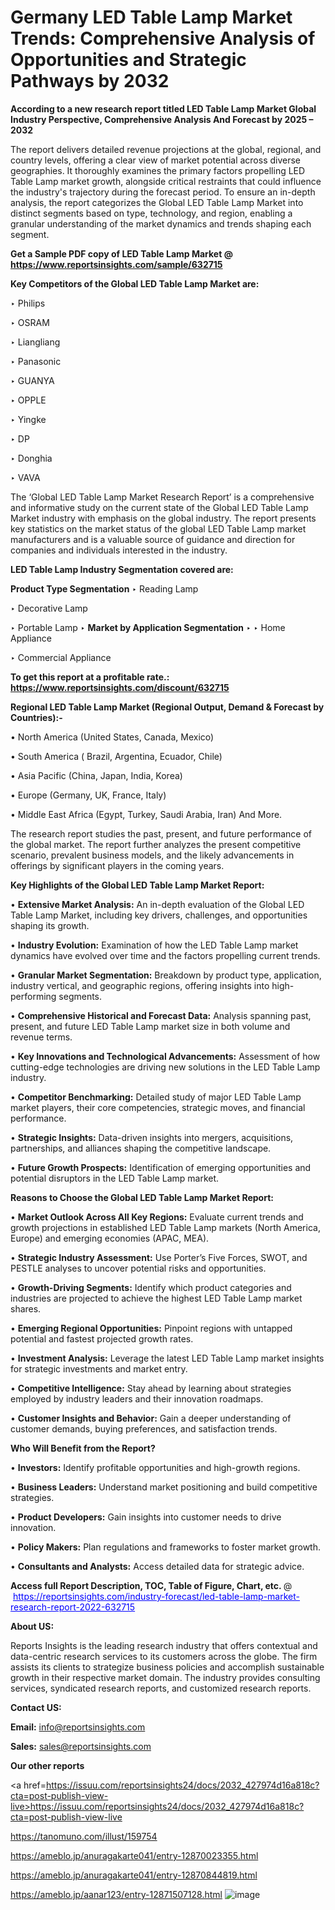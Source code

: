 # Germany LED Table Lamp Market Trends: Comprehensive Analysis of Opportunities and Strategic Pathways by 2032

<strong>According to a new research report titled LED Table Lamp Market Global Industry Perspective, Comprehensive Analysis And Forecast by 2025 – 2032</strong>

The report delivers detailed revenue projections at the global, regional, and country levels, offering a clear view of market potential across diverse geographies. It thoroughly examines the primary factors propelling LED Table Lamp market growth, alongside critical restraints that could influence the industry's trajectory during the forecast period. To ensure an in-depth analysis, the report categorizes the Global LED Table Lamp Market into distinct segments based on type, technology, and region, enabling a granular understanding of the market dynamics and trends shaping each segment.

<strong>Get a Sample PDF copy of LED Table Lamp Market </strong><strong>@<a href=https://www.reportsinsights.com/sample/632715 style=color:#0000ff;> https://www.reportsinsights.com/sample/632715</a></strong></font>

<strong>Key Competitors of the Global LED Table Lamp Market are:</strong>

‣ Philips

‣ OSRAM

‣ Liangliang

‣ Panasonic

‣ GUANYA

‣ OPPLE

‣ Yingke

‣ DP

‣ Donghia

‣ VAVA

The ‘Global LED Table Lamp Market Research Report’ is a comprehensive and informative study on the current state of the Global LED Table Lamp Market industry with emphasis on the global industry. The report presents key statistics on the market status of the global LED Table Lamp market manufacturers and is a valuable source of guidance and direction for companies and individuals interested in the industry.

<strong>LED Table Lamp Industry Segmentation covered are:</strong>

<strong>Product Type Segmentation</strong>
‣
Reading Lamp

‣ Decorative Lamp

‣ Portable Lamp
‣ 
<strong>Market by Application Segmentation</strong>
‣
‣  Home Appliance

‣ Commercial Appliance

<strong>To get this report at a profitable rate.: <a href=https://www.reportsinsights.com/discount/632715 style=color:#0000ff;>https://www.reportsinsights.com/discount/632715</a></strong></font>

<strong>Regional LED Table Lamp Market (Regional Output, Demand &amp; Forecast by Countries):-</strong>

• North America (United States, Canada, Mexico)

• South America ( Brazil, Argentina, Ecuador, Chile)

• Asia Pacific (China, Japan, India, Korea)

• Europe (Germany, UK, France, Italy)

• Middle East Africa (Egypt, Turkey, Saudi Arabia, Iran) And More.

The research report studies the past, present, and future performance of the global market. The report further analyzes the present competitive scenario, prevalent business models, and the likely advancements in offerings by significant players in the coming years.

<strong>Key Highlights of the Global LED Table Lamp Market Report:</strong>

• <strong>Extensive Market Analysis:</strong> An in-depth evaluation of the Global LED Table Lamp Market, including key drivers, challenges, and opportunities shaping its growth.

• <strong>Industry Evolution:</strong> Examination of how the LED Table Lamp market dynamics have evolved over time and the factors propelling current trends.

• <strong>Granular Market Segmentation:</strong> Breakdown by product type, application, industry vertical, and geographic regions, offering insights into high-performing segments.

• <strong>Comprehensive Historical and Forecast Data:</strong> Analysis spanning past, present, and future LED Table Lamp market size in both volume and revenue terms.

• <strong>Key Innovations and Technological Advancements:</strong> Assessment of how cutting-edge technologies are driving new solutions in the LED Table Lamp industry.

• <strong>Competitor Benchmarking:</strong> Detailed study of major LED Table Lamp market players, their core competencies, strategic moves, and financial performance.

• <strong>Strategic Insights:</strong> Data-driven insights into mergers, acquisitions, partnerships, and alliances shaping the competitive landscape.

• <strong>Future Growth Prospects:</strong> Identification of emerging opportunities and potential disruptors in the LED Table Lamp market.

<strong>Reasons to Choose the Global LED Table Lamp Market Report:</strong>

• <strong>Market Outlook Across All Key Regions:</strong> Evaluate current trends and growth projections in established LED Table Lamp markets (North America, Europe) and emerging economies (APAC, MEA).

• <strong>Strategic Industry Assessment:</strong> Use Porter’s Five Forces, SWOT, and PESTLE analyses to uncover potential risks and opportunities.

• <strong>Growth-Driving Segments:</strong> Identify which product categories and industries are projected to achieve the highest LED Table Lamp market shares.

• <strong>Emerging Regional Opportunities:</strong> Pinpoint regions with untapped potential and fastest projected growth rates.

• <strong>Investment Analysis:</strong> Leverage the latest LED Table Lamp market insights for strategic investments and market entry.

• <strong>Competitive Intelligence:</strong> Stay ahead by learning about strategies employed by industry leaders and their innovation roadmaps.

• <strong>Customer Insights and Behavior:</strong> Gain a deeper understanding of customer demands, buying preferences, and satisfaction trends.

<strong>Who Will Benefit from the Report?</strong>

• <strong>Investors:</strong> Identify profitable opportunities and high-growth regions.

• <strong>Business Leaders:</strong> Understand market positioning and build competitive strategies.

• <strong>Product Developers:</strong> Gain insights into customer needs to drive innovation.

• <strong>Policy Makers:</strong> Plan regulations and frameworks to foster market growth.

• <strong>Consultants and Analysts:</strong> Access detailed data for strategic advice.
</ul>
<strong>Access full Report Description, TOC, Table of Figure, Chart, etc. </strong>@  <a href=https://reportsinsights.com/industry-forecast/led-table-lamp-market-research-report-2022-632715 style=color:#0000ff;>https://reportsinsights.com/industry-forecast/led-table-lamp-market-research-report-2022-632715</a></font>

<strong><strong>About US</strong>:</strong>

Reports Insights is the leading research industry that offers contextual and data-centric research services to its customers across the globe. The firm assists its clients to strategize business policies and accomplish sustainable growth in their respective market domain. The industry provides consulting services, syndicated research reports, and customized research reports.

<strong>Contact US:</strong>

<p class=""""><b>Email:</b> <a href=mailto:info@reportsinsights.com>info@reportsinsights.com</a></p>
<p class=""""><b>Sales:</b> <a href=mailto:sales@reportsinsights.com>sales@reportsinsights.com</a></p>

<strong>Our other reports</strong>

<a href=https://issuu.com/reportsinsights24/docs/2032_427974d16a818c?cta=post-publish-view-live>https://issuu.com/reportsinsights24/docs/2032_427974d16a818c?cta=post-publish-view-live</a>

<a href=https://tanomuno.com/illust/159754>https://tanomuno.com/illust/159754</a>

<a href=https://ameblo.jp/anuragakarte041/entry-12870023355.html>https://ameblo.jp/anuragakarte041/entry-12870023355.html</a>

<a href=https://ameblo.jp/anuragakarte041/entry-12870844819.html>https://ameblo.jp/anuragakarte041/entry-12870844819.html</a>

<a href=https://ameblo.jp/aanar123/entry-12871507128.html>https://ameblo.jp/aanar123/entry-12871507128.html</a>
![image](https://github.com/user-attachments/assets/9bf05b59-f01f-4a2f-b55f-7ef4506a6402)
